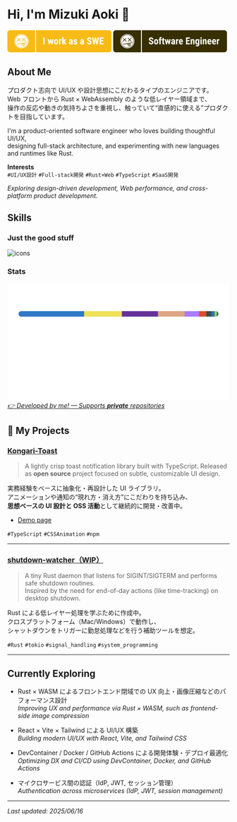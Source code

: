 # Hi, I'm Mizuki Aoki 🍕

![I work as a SWE](./assets/I_work_as_a_SWE.svg)
![I work as a SWE](./assets/software_engineer.svg)

## About Me

プロダクト志向で UI/UX や設計思想にこだわるタイプのエンジニアです。  
Web フロントから Rust × WebAssembly のような低レイヤー領域まで、  
操作の反応や動きの気持ちよさを重視し、触っていて“直感的に使える”プロダクトを目指しています。

I'm a product-oriented software engineer who loves building thoughtful UI/UX,  
designing full-stack architecture, and experimenting with new languages and runtimes like Rust.

**Interests**  
`#UI/UX設計` `#Full-stack開発` `#Rust×Web` `#TypeScript` `#SaaS開発`

_Exploring design-driven development, Web performance, and cross-platform product development._

## Skills

### Just the good stuff

![icons](https://skillicons.dev/icons?i=js,ts,react,tailwind,rust,wasm,tauri,docker,figma,apple,debian)

### Stats

<a href="https://github.com/4okimi7uki/self-reposcope"><img src="https://github.com/4okimi7uki/4okimi7uki/blob/main/output/full_languages.svg" alt="stats" />
<br />
<em> 👉 Developed by me! — Supports **private** repositories </em>
</a>

<!-- ### Languages I've worked with (but don't use every day)
![icons](https://skillicons.dev/icons?i=php,python,matlab,latex)

### Frontend

![icons](https://skillicons.dev/icons?i=html,css,wasm,react,tailwind,vite)

### Backend / Frameworks

![icons](https://skillicons.dev/icons?i=nodejs,flask)

### Tools / DevTools

![icons](https://skillicons.dev/icons?i=vscode,docker,git,github,postman)

### Design / UX

![icons](https://skillicons.dev/icons?i=figma)

### OS / Platform

![icons](https://skillicons.dev/icons?i=linux,debian,apple,windows)

### Infra / DevOps

![icons](https://skillicons.dev/icons?i=aws,nginx) -->

## 🚀 My Projects

### [Kongari-Toast](https://github.com/4okimi7uki/kongari-toast)

> A lightly crisp toast notification library built with TypeScript.
> Released as **open source** project focused on subtle, customizable UI design.

実務経験をベースに抽象化・再設計した UI ライブラリ。  
アニメーションや通知の“現れ方・消え方”にこだわりを持ち込み、  
**思想ベースの UI 設計と OSS 活動**として継続的に開発・改善中。

-   [Demo page](https://4okimi7uki.github.io/kongari-toast/)

`#TypeScript` `#CSSAnimation` `#npm`

---

### [shutdown-watcher（WIP）](https://github.com/4okimi7uki/shutdown-watcher)

> A tiny Rust daemon that listens for SIGINT/SIGTERM and performs safe shutdown routines.  
> Inspired by the need for end-of-day actions (like time-tracking) on desktop shutdown.

Rust による低レイヤー処理を学ぶために作成中。  
クロスプラットフォーム（Mac/Windows）で動作し、  
シャットダウンをトリガーに勤怠処理などを行う補助ツールを想定。

`#Rust` `#tokio` `#signal_handling` `#system_programming`

---

## Currently Exploring

-   Rust × WASM によるフロントエンド閉域での UX 向上・画像圧縮などのパフォーマンス設計  
    _Improving UX and performance via Rust × WASM, such as frontend-side image compression_

-   React × Vite × Tailwind による UI/UX 構築  
    _Building modern UI/UX with React, Vite, and Tailwind CSS_

-   DevContainer / Docker / GitHub Actions による開発体験・デプロイ最適化  
    _Optimizing DX and CI/CD using DevContainer, Docker, and GitHub Actions_

-   マイクロサービス間の認証（IdP, JWT, セッション管理）  
    _Authentication across microservices (IdP, JWT, session management)_

---

_Last updated: 2025/06/16_
